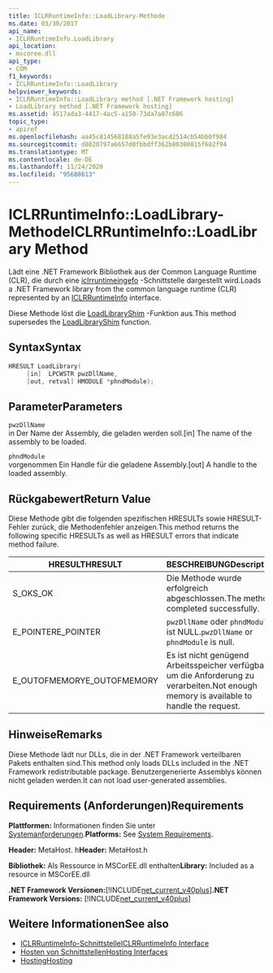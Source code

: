 ```yaml
---
title: ICLRRuntimeInfo::LoadLibrary-Methode
ms.date: 03/30/2017
api_name:
- ICLRRuntimeInfo.LoadLibrary
api_location:
- mscoree.dll
api_type:
- COM
f1_keywords:
- ICLRRuntimeInfo::LoadLibrary
helpviewer_keywords:
- ICLRRuntimeInfo::LoadLibrary method [.NET Framework hosting]
- LoadLibrary method [.NET Framework hosting]
ms.assetid: 4517ada3-4417-4ac5-a150-73da7a87c686
topic_type:
- apiref
ms.openlocfilehash: aa45c814568188a5fe93e3acd2514cb54bb0f984
ms.sourcegitcommit: d8020797a6657d0fbbdff362b80300815f682f94
ms.translationtype: MT
ms.contentlocale: de-DE
ms.lasthandoff: 11/24/2020
ms.locfileid: "95688613"
---
```

# <a name="iclrruntimeinfoloadlibrary-method"></a><span data-ttu-id="77910-102">ICLRRuntimeInfo::LoadLibrary-Methode</span><span class="sxs-lookup"><span data-stu-id="77910-102">ICLRRuntimeInfo::LoadLibrary Method</span></span>

<span data-ttu-id="77910-103">Lädt eine .NET Framework Bibliothek aus der Common Language Runtime (CLR), die durch eine [iclrruntimeingefo](iclrruntimeinfo-interface.md) -Schnittstelle dargestellt wird.</span><span class="sxs-lookup"><span data-stu-id="77910-103">Loads a .NET Framework library from the common language runtime (CLR) represented by an [ICLRRuntimeInfo](iclrruntimeinfo-interface.md) interface.</span></span>  
  
 <span data-ttu-id="77910-104">Diese Methode löst die [LoadLibraryShim](loadlibraryshim-function.md) -Funktion aus.</span><span class="sxs-lookup"><span data-stu-id="77910-104">This method supersedes the [LoadLibraryShim](loadlibraryshim-function.md) function.</span></span>  
  
## <a name="syntax"></a><span data-ttu-id="77910-105">Syntax</span><span class="sxs-lookup"><span data-stu-id="77910-105">Syntax</span></span>  
  
```cpp  
HRESULT LoadLibrary(  
     [in]  LPCWSTR pwzDllName,  
     [out, retval] HMODULE *phndModule);  
```  
  
## <a name="parameters"></a><span data-ttu-id="77910-106">Parameter</span><span class="sxs-lookup"><span data-stu-id="77910-106">Parameters</span></span>  

 `pwzDllName`  
 <span data-ttu-id="77910-107">in Der Name der Assembly, die geladen werden soll.</span><span class="sxs-lookup"><span data-stu-id="77910-107">[in] The name of the assembly to be loaded.</span></span>  
  
 `phndModule`  
 <span data-ttu-id="77910-108">vorgenommen Ein Handle für die geladene Assembly.</span><span class="sxs-lookup"><span data-stu-id="77910-108">[out] A handle to the loaded assembly.</span></span>  
  
## <a name="return-value"></a><span data-ttu-id="77910-109">Rückgabewert</span><span class="sxs-lookup"><span data-stu-id="77910-109">Return Value</span></span>  

 <span data-ttu-id="77910-110">Diese Methode gibt die folgenden spezifischen HRESULTs sowie HRESULT-Fehler zurück, die Methodenfehler anzeigen.</span><span class="sxs-lookup"><span data-stu-id="77910-110">This method returns the following specific HRESULTs as well as HRESULT errors that indicate method failure.</span></span>  
  
|<span data-ttu-id="77910-111">HRESULT</span><span class="sxs-lookup"><span data-stu-id="77910-111">HRESULT</span></span>|<span data-ttu-id="77910-112">BESCHREIBUNG</span><span class="sxs-lookup"><span data-stu-id="77910-112">Description</span></span>|  
|-------------|-----------------|  
|<span data-ttu-id="77910-113">S_OK</span><span class="sxs-lookup"><span data-stu-id="77910-113">S_OK</span></span>|<span data-ttu-id="77910-114">Die Methode wurde erfolgreich abgeschlossen.</span><span class="sxs-lookup"><span data-stu-id="77910-114">The method completed successfully.</span></span>|  
|<span data-ttu-id="77910-115">E_POINTER</span><span class="sxs-lookup"><span data-stu-id="77910-115">E_POINTER</span></span>|<span data-ttu-id="77910-116">`pwzDllName` oder `phndModule` ist NULL.</span><span class="sxs-lookup"><span data-stu-id="77910-116">`pwzDllName` or `phndModule` is null.</span></span>|  
|<span data-ttu-id="77910-117">E_OUTOFMEMORY</span><span class="sxs-lookup"><span data-stu-id="77910-117">E_OUTOFMEMORY</span></span>|<span data-ttu-id="77910-118">Es ist nicht genügend Arbeitsspeicher verfügbar, um die Anforderung zu verarbeiten.</span><span class="sxs-lookup"><span data-stu-id="77910-118">Not enough memory is available to handle the request.</span></span>|  
  
## <a name="remarks"></a><span data-ttu-id="77910-119">Hinweise</span><span class="sxs-lookup"><span data-stu-id="77910-119">Remarks</span></span>  

 <span data-ttu-id="77910-120">Diese Methode lädt nur DLLs, die in der .NET Framework verteilbaren Pakets enthalten sind.</span><span class="sxs-lookup"><span data-stu-id="77910-120">This method only loads DLLs included in the .NET Framework redistributable package.</span></span> <span data-ttu-id="77910-121">Benutzergenerierte Assemblys können nicht geladen werden.</span><span class="sxs-lookup"><span data-stu-id="77910-121">It can not load user-generated assemblies.</span></span>  
  
## <a name="requirements"></a><span data-ttu-id="77910-122">Requirements (Anforderungen)</span><span class="sxs-lookup"><span data-stu-id="77910-122">Requirements</span></span>  

 <span data-ttu-id="77910-123">**Plattformen:** Informationen finden Sie unter [Systemanforderungen](../../get-started/system-requirements.md).</span><span class="sxs-lookup"><span data-stu-id="77910-123">**Platforms:** See [System Requirements](../../get-started/system-requirements.md).</span></span>  
  
 <span data-ttu-id="77910-124">**Header:** MetaHost. h</span><span class="sxs-lookup"><span data-stu-id="77910-124">**Header:** MetaHost.h</span></span>  
  
 <span data-ttu-id="77910-125">**Bibliothek:** Als Ressource in MSCorEE.dll enthalten</span><span class="sxs-lookup"><span data-stu-id="77910-125">**Library:** Included as a resource in MSCorEE.dll</span></span>  
  
 <span data-ttu-id="77910-126">**.NET Framework Versionen:**[!INCLUDE[net_current_v40plus](../../../../includes/net-current-v40plus-md.md)]</span><span class="sxs-lookup"><span data-stu-id="77910-126">**.NET Framework Versions:** [!INCLUDE[net_current_v40plus](../../../../includes/net-current-v40plus-md.md)]</span></span>  
  
## <a name="see-also"></a><span data-ttu-id="77910-127">Weitere Informationen</span><span class="sxs-lookup"><span data-stu-id="77910-127">See also</span></span>

- [<span data-ttu-id="77910-128">ICLRRuntimeInfo-Schnittstelle</span><span class="sxs-lookup"><span data-stu-id="77910-128">ICLRRuntimeInfo Interface</span></span>](iclrruntimeinfo-interface.md)
- [<span data-ttu-id="77910-129">Hosten von Schnittstellen</span><span class="sxs-lookup"><span data-stu-id="77910-129">Hosting Interfaces</span></span>](hosting-interfaces.md)
- [<span data-ttu-id="77910-130">Hosting</span><span class="sxs-lookup"><span data-stu-id="77910-130">Hosting</span></span>](index.md)

